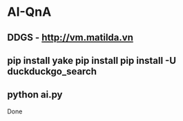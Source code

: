# AI-QnA 
DDGS - http://vm.matilda.vn
-------
pip install yake
pip install pip install -U duckduckgo_search
-------
python ai.py
-------
Done
